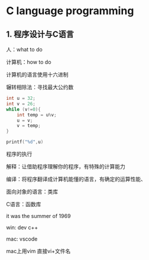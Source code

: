 # C language programming

## 1. 程序设计与C语言

人：what to do

计算机：how to do

计算机的语言使用十六进制

 辗转相除法：寻找最大公约数

```c
int u = 32;
int v = 26;
while (v!=0){
    int temp = u%v;
    u = v;
    v = temp;
}

printf("%d",u)
```

程序的执行

解释：让借助程序理解你的程序，有特殊的计算能力

编译：将程序翻译成计算机能懂的语言，有确定的运算性能、

面向对象的语言：类库

C语言：函数库

it was the summer of 1969

win: dev c++

mac: vscode



mac上用vim 直接vi+文件名
















